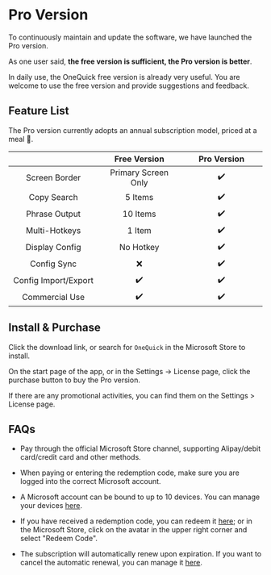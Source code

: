 # Pro Version

To continuously maintain and update the software, we have launched the Pro version.

As one user said, **the free version is sufficient, the Pro version is better**.

In daily use, the OneQuick free version is already very useful. You are welcome to use the free version and provide suggestions and feedback.

## Feature List

The Pro version currently adopts an annual subscription model, priced at a meal 🍛.

|                      |    Free Version     | Pro Version |
| :------------------: | :-----------------: | :---------: |
|    Screen Border     | Primary Screen Only |     ✔️      |
|     Copy Search      |       5 Items       |     ✔️      |
|    Phrase Output     |      10 Items       |     ✔️      |
|    Multi-Hotkeys     |       1 Item        |     ✔️      |
|    Display Config    |      No Hotkey      |     ✔️      |
|     Config Sync      |         ❌          |     ✔️      |
| Config Import/Export |         ✔️          |     ✔️      |
|    Commercial Use    |         ✔️          |     ✔️      |

## Install & Purchase

Click the download link, or search for `OneQuick` in the Microsoft Store to install.

On the start page of the app, or in the Settings -> License page, click the purchase button to buy the Pro version.

If there are any promotional activities, you can find them on the Settings > License page.

## FAQs

- Pay through the official Microsoft Store channel, supporting Alipay/debit card/credit card and other methods.

- When paying or entering the redemption code, make sure you are logged into the correct Microsoft account.

- A Microsoft account can be bound to up to 10 devices. You can manage your devices [here](https://account.microsoft.com/devices/content).

- If you have received a redemption code, you can redeem it [here](https://account.microsoft.com/billing/redeem); or in the Microsoft Store, click on the avatar in the upper right corner and select "Redeem Code".

- The subscription will automatically renew upon expiration. If you want to cancel the automatic renewal, you can manage it [here](https://account.microsoft.com/services/).

<style>
td {
    width: 12rem;
}
</style>
